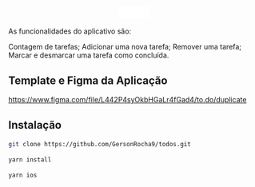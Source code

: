 <p align="center">
 <img src="/src/assets/images/logo/logo.png" width="60" title="hover text">
</p>

As funcionalidades do aplicativo são:

Contagem de tarefas;
Adicionar uma nova tarefa;
Remover uma tarefa;
Marcar e desmarcar uma tarefa como concluída.

## Template e Figma da Aplicação

https://www.figma.com/file/L442P4syOkbHGaLr4fGad4/to.do/duplicate


## Instalação

```bash
git clone https://github.com/GersonRocha9/todos.git
```

```bash
yarn install
```

```bash
yarn ios 
```
